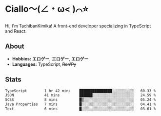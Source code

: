 # Ciallo～(∠・ω< )⌒⭐️

Hi, I'm TachibanKimika! A front-end developer specializing in TypeScript and React.

## About
- **Hobbies:** **エロゲー**, **エロゲー**, **エロゲー**
- **Languages:** TypeScript, ~~Ren’Py~~

## Stats
<!--START_SECTION:waka-->

```txt
TypeScript        1 hr 42 mins    ███████████████░░░░░░░░░░   60.33 %
JSON              41 mins         ██████░░░░░░░░░░░░░░░░░░░   24.59 %
SCSS              8 mins          █▒░░░░░░░░░░░░░░░░░░░░░░░   05.24 %
Java Properties   7 mins          █░░░░░░░░░░░░░░░░░░░░░░░░   04.41 %
Text              6 mins          █░░░░░░░░░░░░░░░░░░░░░░░░   03.61 %
```

<!--END_SECTION:waka-->

<!-- ![Metrics](https://metrics.lecoq.io/TachibanaKimika?template=classic&base.activity=0&base.community=0&base.repositories=0&languages=1&isocalendar=1&isocalendar.duration=half-year&languages.limit=8&languages.sections=most-used&languages.colors=github&languages.threshold=0%25&languages.indepth=false&languages.recent.load=300&languages.recent.days=14&config.timezone=Asia%2FShanghai)
 -->

